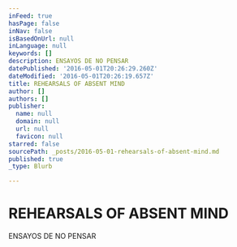 ```yaml
---
inFeed: true
hasPage: false
inNav: false
isBasedOnUrl: null
inLanguage: null
keywords: []
description: ENSAYOS DE NO PENSAR
datePublished: '2016-05-01T20:26:29.260Z'
dateModified: '2016-05-01T20:26:19.657Z'
title: REHEARSALS OF ABSENT MIND
author: []
authors: []
publisher:
  name: null
  domain: null
  url: null
  favicon: null
starred: false
sourcePath: _posts/2016-05-01-rehearsals-of-absent-mind.md
published: true
_type: Blurb

---
```

# REHEARSALS OF ABSENT MIND

ENSAYOS DE NO PENSAR